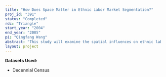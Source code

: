 ```yaml
---
title: "How Does Space Matter in Ethnic Labor Market Segmentation?"
proj_id: "391"
status: "Completed"
rdc: "Triangle"
start_year: "2004"
end_year: "2005"
pi: "Qingfang Wang"
abstract: "This study will examine the spatial influences on ethnic labor market segmentation, viz. how the locations of workers’ residences and workplaces influence the emergence of ethnic niche occupations. It argues that human and social capital is built through particular spatial arrangements, and that residential and workplace locations can act to inhibit occupational choices. The study will use the confidential Census data derived from the Decennial Long Form 2000 to conduct a case study of Chinese in the San Francisco CMSA. The study has three objectives: (i) to examine the ethnic segmentation of San Francisco’s labor market and identify Chinese niche sectors; (ii) to identify Chinese residential and workplace concentrations, and examine the social and economic characteristics of these concentrations; and (iii) to evaluate how the geography of home and work influences the emergence of Chinese occupational niches. This project will contribute to the Census Bureau by improving the accuracy and reducing the costs of conducting the census. Three specific contributions can be mentioned. First, by identifying the many Chinese enclaves and examining the unique social and economic characteristics of each, the study will aid the preparation of estimates and characteristics of the Chinese population and minimize the problems of missed and inaccurately represented subpopulations during sampling. Second, this study will help the Census Bureau to design and appropriately target bilingual forms, provide telephone assistance and the telephone self-response options. By identifying and mapping both the residential locations and workplace locations of workers at census tract level, this study can facilitate the success of follow-up surveys and help reduce under/over counts. Finally, this study will help the Census Bureau in the development of a pilot study to over-sample the Asian population for Census 2010. For example, the results can be used to assess whether better estimates are to be gained from oversampling areas with high concentrations of the target (Chinese) population, or by over-sampling across a larger geographic area, albeit with smaller concentrations of the target population. The geographic patterns of Chinese concentrations can be correlated with patterns and rates of mail response to Census questionnaires to assess response rates. These benefits will help further the recommendations made by the Census Advisory Committee on the Asian Populations made as a result of the meeting on May 1, 2002."
layout: project
---
```


**Datasets Used:**

  - Decennial Census 

